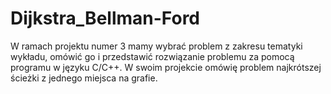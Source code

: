 # Dijkstra_Bellman-Ford
W ramach projektu numer 3 mamy wybrać problem z zakresu tematyki wykładu, omówić go
i przedstawić rozwiązanie problemu za pomocą programu w języku C/C++. W swoim
projekcie omówię problem najkrótszej ścieżki z jednego miejsca na grafie.
